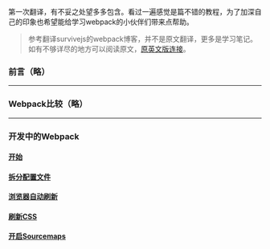 第一次翻译，有不妥之处望多多包含。看过一遍感觉是篇不错的教程，为了加深自己的印象也希望能给学习webpack的小伙伴们带来点帮助。

>参考翻译survivejs的webpack博客，并不是原文翻译，更多是学习笔记。如有不够详尽的地方可以阅读原文，[原英文版连接](http://survivejs.com/webpack/introduction/)。

### 前言（略）

----

### Webpack比较（略）

----

### 开发中的Webpack

#### [开始](Develop-With-Webpack/Getting-Started.md)

#### [拆分配置文件](Splitting-the-Configuration.md)

#### [浏览器自动刷新](Automatic-Browser-Refresh.md)

#### [刷新CSS](Refreshing-CSS.md)

#### [开启Sourcemaps](Enabling-Sourcemaps.md)
